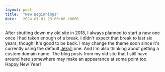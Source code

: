 ```yaml
---
layout: post
title:  "New Beginnings"
date:   2024-01-01 23:00:00 +0000
---
```


After shutting down my old site in 2018, I always planned to start a new one once I had taken enough of a break. I didn't expect that break to last six years, though! It's good to be back. I may change the theme soon since it's currently using the default [Jekyll](https://jekyllrb.com/) one. And I'm also thinking about getting a custom domain name. The blog posts from my old site that I still have around here somewhere may make an appearance at some point too. Happy New Year!
